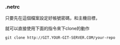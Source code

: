 ### .netrc

只要先在這個檔案設定好帳號密碼，和主機目標，

就可以直接使用下面的指令來下clone的動作

	git clone http://GIT.YOUR-GIT-SERVER.COM/your-repo
